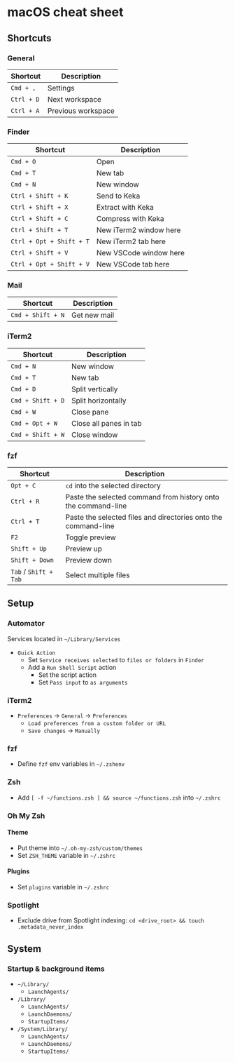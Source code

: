 # macOS cheat sheet

## Shortcuts

### General

Shortcut | Description
---------|------------
`Cmd + ,` | Settings
`Ctrl + D` | Next workspace
`Ctrl + A` | Previous workspace

### Finder

Shortcut | Description
---------|------------
`Cmd + O` | Open
`Cmd + T` | New tab
`Cmd + N` | New window
`Ctrl + Shift + K` | Send to Keka
`Ctrl + Shift + X` | Extract with Keka
`Ctrl + Shift + C` | Compress with Keka
`Ctrl + Shift + T` | New iTerm2 window here
`Ctrl + Opt + Shift + T` | New iTerm2 tab here
`Ctrl + Shift + V` | New VSCode window here
`Ctrl + Opt + Shift + V` | New VSCode tab here

### Mail

Shortcut | Description
---------|------------
`Cmd + Shift + N` | Get new mail

### iTerm2

Shortcut | Description
---------|------------
`Cmd + N` | New window
`Cmd + T` | New tab
`Cmd + D` | Split vertically
`Cmd + Shift + D` | Split horizontally
`Cmd + W` | Close pane
`Cmd + Opt + W` | Close all panes in tab
`Cmd + Shift + W` | Close window

### fzf

Shortcut | Description
---------|------------
`Opt + C` | `cd` into the selected directory
`Ctrl + R` | Paste the selected command from history onto the command-line
`Ctrl + T` | Paste the selected files and directories onto the command-line
`F2` | Toggle preview
`Shift + Up` | Preview up
`Shift + Down` | Preview down
`Tab` / `Shift + Tab` | Select multiple files

## Setup

### Automator

Services located in `~/Library/Services`

- `Quick Action`
    - Set `Service receives selected` to `files or folders` in `Finder`
    - Add a `Run Shell Script` action
        - Set the script action
        - Set `Pass input` to `as arguments`

### iTerm2

- `Preferences` -> `General` -> `Preferences`
    - `Load preferences from a custom folder or URL`
    - `Save changes` -> `Manually`

### fzf

- Define `fzf` env variables in `~/.zshenv`

### Zsh

- Add `[ -f ~/functions.zsh ] && source ~/functions.zsh` into `~/.zshrc`

### Oh My Zsh

#### Theme

- Put theme into `~/.oh-my-zsh/custom/themes`
- Set `ZSH_THEME` variable in `~/.zshrc`

#### Plugins

- Set `plugins` variable in `~/.zshrc`

### Spotlight

- Exclude drive from Spotlight indexing: `cd <drive_root> && touch .metadata_never_index`

## System

### Startup & background items

- `~/Library/`
    - `LaunchAgents/`
- `/Library/`
    - `LaunchAgents/`
    - `LaunchDaemons/`
    - `StartupItems/`
- `/System/Library/`
    - `LaunchAgents/`
    - `LaunchDaemons/`
    - `StartupItems/`
